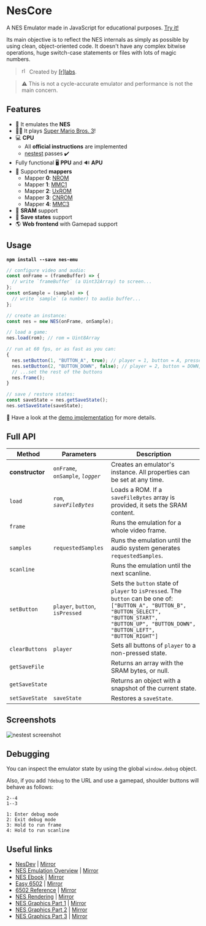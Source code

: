 # NesCore

A NES Emulator made in JavaScript for educational purposes. [Try it!](https://afska.github.io/nescore/)

Its main objective is to reflect the NES internals as simply as possible by using clean, object-oriented code. It doesn't have any complex bitwise operations, huge switch-case statements or files with lots of magic numbers.

> <img alt="rlabs" width="16" height="16" src="https://user-images.githubusercontent.com/1631752/116227197-400d2380-a72a-11eb-9e7b-389aae76f13e.png" /> Created by [[r]labs](https://r-labs.io).

> ⚠️ This is not a cycle-accurate emulator and performance is not the main concern.

## Features

- 👾 It emulates the **NES**
- 👨‍🔧 It plays [Super Mario Bros. 3](https://en.wikipedia.org/wiki/Super_Mario_Bros._3)!
- 💻 **CPU**
  - All **official instructions** are implemented
  - [nestest](https://raw.githubusercontent.com/afska/nescore/master/public/testroms/nestest.txt) passes ✔️
- Fully functional 🖥️ **PPU** and 🔊 **APU**
- 🔌 Supported **mappers**
  - Mapper **0**: [NROM](https://www.nesdev.org/wiki/NROM)
  - Mapper **1**: [MMC1](https://www.nesdev.org/wiki/MMC1)
  - Mapper **2**: [UxROM](https://www.nesdev.org/wiki/UxROM)
  - Mapper **3**: [CNROM](https://www.nesdev.org/wiki/INES_Mapper_003)
  - Mapper **4**: [MMC3](https://www.nesdev.org/wiki/MMC3)
- 🐏 **SRAM** support
- 💾 **Save states** support
- 🌎 **Web frontend** with Gamepad support

## Usage

**`npm install --save nes-emu`**

```js
// configure video and audio:
const onFrame = (frameBuffer) => {
  // write `frameBuffer` (a Uint32Array) to screen...
};
const onSample = (sample) => {
  // write `sample` (a number) to audio buffer...
};

// create an instance:
const nes = new NES(onFrame, onSample);

// load a game:
nes.load(rom); // rom = Uint8Array

// run at 60 fps, or as fast as you can:
{
  nes.setButton(1, "BUTTON_A", true); // player = 1, button = A, pressed = true
  nes.setButton(2, "BUTTON_DOWN", false); // player = 2, button = DOWN, pressed = false
  // ...set the rest of the buttons
  nes.frame();
}

// save / restore states:
const saveState = nes.getSaveState();
nes.setSaveState(saveState);
```

👀 Have a look at the [demo implementation](https://github.com/afska/nescore/tree/master/src/gui) for more details.

## Full API

| Method          | Parameters                                        | Description                                                                                                                                                                                            |
| --------------- | ------------------------------------------------- | ------------------------------------------------------------------------------------------------------------------------------------------------------------------------------------------------------ |
| **constructor** | `onFrame`, `onSample`, _`logger`_ | Creates an emulator's instance. All properties can be set at any time.                                                                                         |
| `load`          | `rom`, _`saveFileBytes`_                          | Loads a ROM. If a `saveFileBytes` array is provided, it sets the SRAM content.                                                                                                                         |
| `frame`         |                                                   | Runs the emulation for a whole video frame.                                                                                                                                                            |
| `samples`       | `requestedSamples`                                | Runs the emulation until the audio system generates `requestedSamples`.                                                                                                                                |
| `scanline`      |                                                   | Runs the emulation until the next scanline.                                                                                                                                                            |
| `setButton`     | `player`, `button`, `isPressed`                   | Sets the `button` state of `player` to `isPressed`. The `button` can be one of: `["BUTTON_A", "BUTTON_B", "BUTTON_SELECT", "BUTTON_START", "BUTTON_UP", "BUTTON_DOWN", "BUTTON_LEFT", "BUTTON_RIGHT"]` |
| `clearButtons`  | `player`                                          | Sets all buttons of `player` to a non-pressed state.                                                                                                                                                   |
| `getSaveFile`   |                                                   | Returns an array with the SRAM bytes, or null.                                                                                                                                                         |
| `getSaveState`  |                                                   | Returns an object with a snapshot of the current state.                                                                                                                                                |
| `setSaveState`  | `saveState`                                       | Restores a `saveState`.                                                                                                                                                                                |

## Screenshots

![nestest screenshot](https://raw.githubusercontent.com/afska/nescore/master/img/capture-sm.png)

## Debugging

You can inspect the emulator state by using the global `window.debug` object.

Also, if you add `?debug` to the URL and use a gamepad, shoulder buttons will behave as follows:

```
2--4
1--3

1: Enter debug mode
2: Exit debug mode
3: Hold to run frame
4: Hold to run scanline
```

## Useful links

- [NesDev](https://www.nesdev.org/) | [Mirror](https://afska.github.io/nes-docs-backup/nesdev-wiki.zip)
- [NES Emulation Overview](https://ltriant.github.io/2019/11/22/nes-emulator.html) | [Mirror](https://afska.github.io/nes-docs-backup/nes-emulation-good-bad-tedious/)
- [NES Ebook](https://bugzmanov.github.io/nes_ebook/chapter_1.html) | [Mirror](https://afska.github.io/nes-docs-backup/nes-emulator-rust/)
- [Easy 6502](https://skilldrick.github.io/easy6502/) | [Mirror](https://afska.github.io/nes-docs-backup/easy6502)
- [6502 Reference](https://web.archive.org/web/20210724004546/http://www.obelisk.me.uk/6502/reference.html) | [Mirror](https://afska.github.io/nes-docs-backup/6502-reference.zip)
- [NES Rendering](https://austinmorlan.com/posts/nes_rendering_overview) | [Mirror](https://afska.github.io/nes-docs-backup/nes-rendering-overview/)
- [NES Graphics Part 1](http://www.dustmop.io/blog/2015/04/28/nes-graphics-part-1/) | [Mirror](https://afska.github.io/nes-docs-backup/nes-graphics-part-1/)
- [NES Graphics Part 2](http://www.dustmop.io/blog/2015/06/08/nes-graphics-part-2/) | [Mirror](https://afska.github.io/nes-docs-backup/nes-graphics-part-2/)
- [NES Graphics Part 3](http://www.dustmop.io/blog/2015/12/18/nes-graphics-part-3/) | [Mirror](https://afska.github.io/nes-docs-backup/nes-graphics-part-3/)
